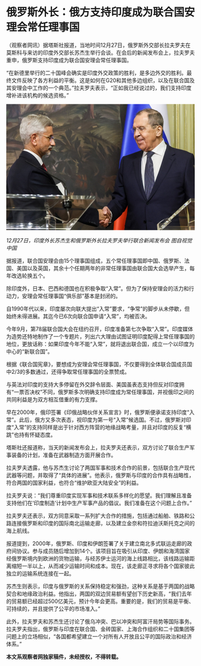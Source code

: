 # 俄罗斯外长：俄方支持印度成为联合国安理会常任理事国

（观察者网讯）据塔斯社报道，当地时间12月27日，俄罗斯外交部长拉夫罗夫在莫斯科与来访的印度外交部长苏杰生举行会谈。在会后的新闻发布会上，拉夫罗夫重申，俄罗斯支持印度成为联合国安理会常任理事国。

“在新德里举行的二十国峰会确实是印度外交政策的胜利，是多边外交的胜利。最终文件反映了各方利益的平衡。这是如何在G20和其他多边组织，以及在联合国及其安理会中工作的一个典范。”拉夫罗夫表示，“正如我已经说过的，我们支持印度增补进该机构的候选资格。”

![34c9ffd1c4e99d25813ad9fab3a6102e.jpg](./俄罗斯外长俄方支持印度成为联合国安理会常任理事国/34c9ffd1c4e99d25813ad9fab3a6102e.jpg)

_12月27日，印度外长苏杰生和俄罗斯外长拉夫罗夫举行联合新闻发布会 图自视觉中国_

据报道，联合国安理会由15个理事国组成，五个常任理事国即中国、俄罗斯、法国、美国以及英国，其余十个任期两年的非常任理事国由联合国大会选举产生，每年改选轮换五个。

除印度外，日本、巴西和德国也在积极争取“入常”。但为了保持安理会的活力和行动力，安理会常任理事国“俱乐部”基本是封闭的。

自1990年代以来，印度屡次向联大提出“入常”要求，“争常”的脚步从未停歇，但始终未得进展。其迄今已6次向联合国申请“入常”，均被否决。

今年9月，第78届联合国大会在纽约召开，印度准备第七次争取“入常”。印度媒体为造势还特地制作了一个专题片，列出六大理由试图证明印度配得上常任理事国的地位，更放话称：如果印度今年不能“入常”，就将退出联合国，成立一个以印度为中心的“新联合国”。

根据《联合国宪章》，要想成为安理会常任理事国，不仅要得到全体联合国成员国中2/3的多数通过，还得争取常任理事国的全票赞成。

与英法对印度的支持大多停留在外交辞令层面、美国虽表态支持但反对印度拥有“一票否决权”不同，俄罗斯多次明确支持印度成为常任理事国，并视俄印之间的共同利益是为双方相互借重的有力支撑。

早在2000年，俄印签署《印俄战略伙伴关系宣言》时，俄罗斯便承诺支持印度“入常”。此后，俄方又多次表态，视印度为第一号“入常”候选国。不过，俄罗斯对印度“入常”的支持同样是出于针对西方阵营的地缘战略考量，并且对印度的反复“横跳”也持有怀疑态度。

塔斯社还报道称，当天的新闻发布会上，拉夫罗夫还表示，双方讨论了联合生产军事装备的计划，准备在武器制造方面开展合作。

拉夫罗夫透露，他与苏杰生讨论了两国军事和技术合作的前景，包括联合生产现代武器等问题，并取得了“具体的进展”。他表示，俄罗斯与印度的合作具有战略性，符合两国的国家利益，也符合“维护欧亚大陆安全”的利益。

拉夫罗夫说：“我们尊重印度实现军事和技术联系多样化的愿望。我们理解且准备支持他们在‘印度制造’计划中生产军事产品的倡议。我们准备在这个问题上合作。”

拉夫罗夫还表示，双方同意采取一系列扩大合作的措施，包括通过船舶、铁路和公路连接俄罗斯和印度的国际南北运输走廊，以及建立金奈和符拉迪沃斯托克之间的海上航线。

报道提到，2000年，俄罗斯、印度和伊朗签署了关于建立南北多式联运走廊的政府间协议。参与成员随后增加到14个。该项目旨在吸引从印度、伊朗和海湾国家经俄罗斯境内到欧洲的货物运输，与经苏伊士运河的海上线路相比，该线路运输距离缩短一半以上，从而减少运输时间和成本。现在，该走廊正寻求将各个国家彼此独立的运输系统连接在一起。

苏杰生则表示，印度与俄罗斯的关系保持稳定和强劲，这种关系是基于两国的战略契合和地缘政治利益。他指出，两国的双边贸易额有望创下历史新高，“我们去年的贸易额已经超过500亿美元，预计今年会更高。重要的是，我们的贸易是平衡、可持续的，并且提供了公平的市场准入。”

此外，拉夫罗夫和苏杰生还讨论了俄乌冲突、巴以冲突和阿富汗局势等国际事务。拉夫罗夫指出，俄罗斯与印度在联合国、金砖国家、上海合作组织和二十国集团等问题上的立场相似，“各国都希望建立一个对所有人开放且公平的国际政治和经济体系。”

**本文系观察者网独家稿件，未经授权，不得转载。**

